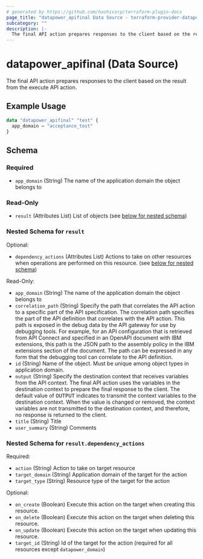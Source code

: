 ```yaml
---
# generated by https://github.com/hashicorp/terraform-plugin-docs
page_title: "datapower_apifinal Data Source - terraform-provider-datapower"
subcategory: ""
description: |-
  The final API action prepares responses to the client based on the result from the execute API action.
---
```


# datapower_apifinal (Data Source)

The final API action prepares responses to the client based on the result from the execute API action.

## Example Usage

```terraform
data "datapower_apifinal" "test" {
  app_domain = "acceptance_test"
}
```

<!-- schema generated by tfplugindocs -->
## Schema

### Required

- `app_domain` (String) The name of the application domain the object belongs to

### Read-Only

- `result` (Attributes List) List of objects (see [below for nested schema](#nestedatt--result))

<a id="nestedatt--result"></a>
### Nested Schema for `result`

Optional:

- `dependency_actions` (Attributes List) Actions to take on other resources when operations are performed on this resource. (see [below for nested schema](#nestedatt--result--dependency_actions))

Read-Only:

- `app_domain` (String) The name of the application domain the object belongs to
- `correlation_path` (String) Specify the path that correlates the API action to a specific part of the API specification. The correlation path specifies the part of the API definition that correlates with the API action. This path is exposed in the debug data by the API gateway for use by debugging tools. For example, for an API configuration that is retrieved from API Connect and specified in an OpenAPI document with IBM extensions, this path is the JSON path to the assembly policy in the IBM extensions section of the document. The path can be expressed in any form that the debugging tool can correlate to the API definition.
- `id` (String) Name of the object. Must be unique among object types in application domain.
- `output` (String) Specify the destination context that receives variables from the API context. The final API action uses the variables in the destination context to prepare the final response to the client. The default value of <tt>OUTPUT</tt> indicates to transmit the context variables to the destination context. When the value is changed or removed, the context variables are not transmitted to the destination context, and therefore, no response is returned to the client.
- `title` (String) Title
- `user_summary` (String) Comments

<a id="nestedatt--result--dependency_actions"></a>
### Nested Schema for `result.dependency_actions`

Required:

- `action` (String) Action to take on target resource
- `target_domain` (String) Application domain of the target for the action
- `target_type` (String) Resource type of the target for the action

Optional:

- `on_create` (Boolean) Execute this action on the target when creating this resource.
- `on_delete` (Boolean) Execute this action on the target when deleting this resource.
- `on_update` (Boolean) Execute this action on the target when updating this resource.
- `target_id` (String) Id of the target for the action (required for all resources except `datapower_domain`)
